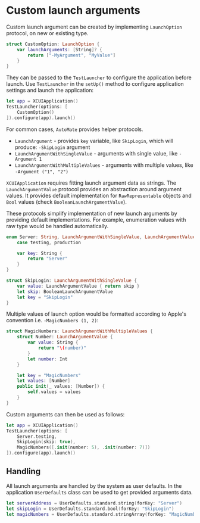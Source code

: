 # Custom launch arguments

Custom launch argument can be created by implementing `LaunchOption` protocol, on new or existing type.

```swift
struct CustomOption: LaunchOption {
    var launchArguments: [String]? {
        return ["-MyArgument", "MyValue"]
    }
}
```

They can be passed to the `TestLauncher` to configure the application before launch.
Use `TestLauncher` in the `setUp()` method to configure application settings and launch the application:

```swift
let app = XCUIApplication()
TestLauncher(options: [
    CustomOption()
]).configure(app).launch()
```

For common cases, `AutoMate` provides helper protocols.

- `LaunchArgument` - provides `key` variable, like `SkipLogin`, which will produce: `-SkipLogin` argument
- `LaunchArgumentWithSingleValue` - arguments with single value, like `-Argument 1`
- `LaunchArgumentWithMultipleValues` - arguments with multiple values, like `-Argument ("1", "2")`

`XCUIApplication` requires fitting launch argument data as strings. The `LaunchArgumentValue` protocol provides
an abstraction around argument values. It provides default implementation for `RawRepresentable` objects
and `Bool` values (check `BooleanLaunchArgumentValue`).

These protocols simplify implementation of new launch arguments by providing default implementations. For example, enumeration values with raw type would be handled automatically.

```swift
enum Server: String, LaunchArgumentWithSingleValue, LaunchArgumentValue {
    case testing, production

    var key: String {
        return "Server"
    }
}

struct SkipLogin: LaunchArgumentWithSingleValue {
    var value: LaunchArgumentValue { return skip }
    let skip: BooleanLaunchArgumentValue
    let key = "SkipLogin"
}
```

Multiple values of launch option would be formatted according to Apple's convention i.e. `-MagicNumbers (1, 2)`:

```swift
struct MagicNumbers: LaunchArgumentWithMultipleValues {
    struct Number: LaunchArgumentValue {
        var value: String {
            return "\(number)"
        }
        let number: Int
    }

    let key = "MagicNumbers"
    let values: [Number]
    public init(_ values: [Number]) {
        self.values = values
    }
}
```

Custom arguments can then be used as follows:

```swift
let app = XCUIApplication()
TestLauncher(options: [
    Server.testing,
    SkipLogin(skip: true),
    MagicNumbers([.init(number: 5), .init(number: 7)])
]).configure(app).launch()
```

## Handling

All launch arguments are handled by the system as user defaults. In the application `UserDefaults` class
can be used to get provided arguments data.

```swift
let serverAddress = UserDefaults.standard.string(forKey: "Server")
let skipLogin = UserDefaults.standard.bool(forKey: "SkipLogin")
let magicNumbers = UserDefaults.standard.stringArray(forKey: "MagicNumbers")
```

